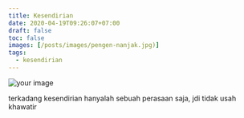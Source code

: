 ```yaml
---
title: Kesendirian
date: 2020-04-19T09:26:07+07:00
draft: false
toc: false
images: [/posts/images/pengen-nanjak.jpg)]
tags:
  - kesendirian
---
```


![your image](/posts/images/pengen-nanjak.jpg) 

terkadang kesendirian hanyalah sebuah perasaan saja, jdi tidak usah khawatir